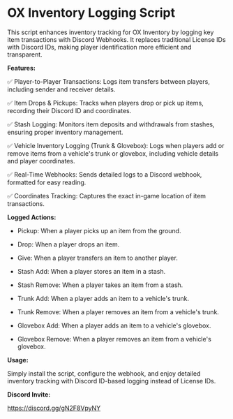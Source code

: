 # OX Inventory Logging Script

This script enhances inventory tracking for OX Inventory by logging key item transactions with Discord Webhooks. It replaces traditional License IDs with Discord IDs, making player identification more efficient and transparent.

**Features:**

✅ Player-to-Player Transactions: Logs item transfers between players, including sender and receiver details.

✅ Item Drops & Pickups: Tracks when players drop or pick up items, recording their Discord ID and coordinates.

✅ Stash Logging: Monitors item deposits and withdrawals from stashes, ensuring proper inventory management.

✅ Vehicle Inventory Logging (Trunk & Glovebox): Logs when players add or remove items from a vehicle's trunk or glovebox, including vehicle details and player coordinates.

✅ Real-Time Webhooks: Sends detailed logs to a Discord webhook, formatted for easy reading.

✅ Coordinates Tracking: Captures the exact in-game location of item transactions.

**Logged Actions:**

- Pickup: When a player picks up an item from the ground.

- Drop: When a player drops an item.

- Give: When a player transfers an item to another player.

- Stash Add: When a player stores an item in a stash.

- Stash Remove: When a player takes an item from a stash.

- Trunk Add: When a player adds an item to a vehicle's trunk.

- Trunk Remove: When a player removes an item from a vehicle's trunk.

- Glovebox Add: When a player adds an item to a vehicle's glovebox.

- Glovebox Remove: When a player removes an item from a vehicle's glovebox.

**Usage:**

Simply install the script, configure the webhook, and enjoy detailed inventory tracking with Discord ID-based logging instead of License IDs.

**Discord Invite:**

https://discord.gg/gN2F8VpyNY
